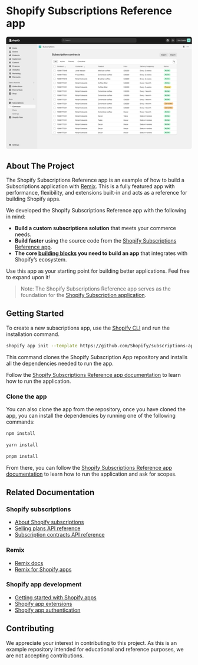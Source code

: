 # Shopify Subscriptions Reference app

![Shopify Subscriptions Reference app](/images/subscriptions-app.png)

## About The Project

The Shopify Subscriptions Reference app is an example of how to build a Subscriptions application with [Remix](https://remix.run/). This is a fully featured app with performance, flexibility, and extensions built-in and acts as a reference for building Shopify apps.

We developed the Shopify Subscriptions Reference app with the following in mind:

- **Build a custom subscriptions solution** that meets your commerce needs.
- **Build faster** using the source code from the [Shopify Subscriptions Reference app](https://apps.shopify.com/shopify-subscriptions).
- **The core [building blocks](https://shopify.dev/docs/apps/build/purchase-options/subscriptions/subscriptions-app/core-system-components) you need to build an app** that integrates with Shopify’s ecosystem.

Use this app as your starting point for building better applications. Feel free to expand upon it!

> Note:
> The Shopify Subscriptions Reference app serves as the foundation for the [Shopify Subscription application](https://apps.shopify.com/shopify-subscriptions).

## Getting Started

To create a new subscriptions app, use the [Shopify CLI](https://shopify.dev/docs/api/shopify-cli) and run the installation command.

```bash
shopify app init --template https://github.com/Shopify/subscriptions-app
```

This command clones the Shopify Subscription App repository and installs all the dependencies needed to run the app.

Follow the [Shopify Subscriptions Reference app documentation](https://shopify.dev/docs/apps/build/purchase-options/subscriptions/subscriptions-app/start-building) to learn how to run the application.

### Clone the app

You can also clone the app from the repository, once you have cloned the app, you can install the dependencies by running one of the following commands:

```bash
npm install
```

```bash
yarn install
```

```bash
pnpm install
```

From there, you can follow the [Shopify Subscriptions Reference app documentation](https://shopify.dev/docs/apps/build/purchase-options/subscriptions/subscriptions-app/start-building) to learn how to run the application and ask for scopes.

## Related Documentation

### Shopify subscriptions

- [About Shopify subscriptions](https://shopify.dev/docs/apps/build/purchase-options/subscriptions)
- [Selling plans API reference](https://shopify.dev/docs/api/admin-graphql/2024-04/queries/sellingPlanGroups)
- [Subscription contracts API reference](https://shopify.dev/docs/api/admin-graphql/2024-04/queries/subscriptionContracts)

### Remix

- [Remix docs](https://remix.run/docs/en/main)
- [Remix for Shopify apps](https://github.com/Shopify/shopify-app-js/blob/release-candidate/packages/shopify-app-remix/README.md)

### Shopify app development

- [Getting started with Shopify apps](https://shopify.dev/docs/apps/getting-started)
- [Shopify app extensions](https://shopify.dev/docs/apps/app-extensions/list)
- [Shopify app authentication](https://shopify.dev/docs/apps/auth)

## Contributing

We appreciate your interest in contributing to this project. As this is an example repository intended for educational and reference purposes, we are not accepting contributions.
